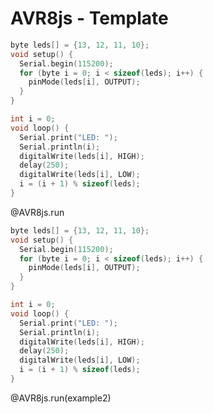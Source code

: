<!--
author:   André Dietrich

email:    LiaScript@web.de

version:  0.0.1

language: en

narrator: US English Female

comment:  Try to write a short comment about
          your course, multiline is also okay.

script:   dist/index.js

@AVR8js.run
<script>
let id = "@0"

if (id[0] == "@" && id[0] == "1")
  id = null

AVR8js.build(`@input`)
   .then((e) => {
     if (e.stderr) {
       let msgs = []
       let iter = e.stderr.matchAll(/sketch\.ino:(\d+):(\d+): ([^:]+):(.+)/g)

       for(let err=iter.next(); !err.done; err=iter.next()) {
         msgs.push({
           row :    parseInt(err.value[1]) - 1,
           column : parseInt(err.value[2]),
           text :   err.value[4],
           type :   err.value[3]
         })
       }
       send.lia(e.stderr, [msgs], false)
       send.lia("LIA: stop")
     }
     else {
       console.debug(e.stdout)

       if (e.hex) {
         let runner = AVR8js.execute(e.hex, console.log, id)

         send.lia("LIA: terminal")

         send.handle("stop", e => {
           if(runner) {
             runner.stop()
             runner = null
             console.debug("execution stopped")
           }
         })
       } else {
         send.lia("LIA: stop")
       }
     }
   })
"LIA: wait"
</script>

@end


-->

# AVR8js - Template

<div id="example1">
  <wokwi-led color="red"   pin="13" port="B" label="13"></wokwi-led>
  <wokwi-led color="green" pin="12" port="B"></wokwi-led>
  <wokwi-led color="blue"  pin="11" port="B"></wokwi-led>
  <wokwi-led color="blue"  pin="10" port="B"></wokwi-led>
  <wokwi-led color="white" pin="9"  port="B"></wokwi-led>


</div>

``` cpp
byte leds[] = {13, 12, 11, 10};
void setup() {
  Serial.begin(115200);
  for (byte i = 0; i < sizeof(leds); i++) {
    pinMode(leds[i], OUTPUT);
  }
}

int i = 0;
void loop() {
  Serial.print("LED: ");
  Serial.println(i);
  digitalWrite(leds[i], HIGH);
  delay(250);
  digitalWrite(leds[i], LOW);
  i = (i + 1) % sizeof(leds);
}
```
@AVR8js.run


<div id="exmaple2">
  <wokwi-buzzer color="red"   pin="13" port="B" label="13"></wokwi-buzzer>
  <wokwi-led color="green" pin="12" port="B"></wokwi-led>
  <wokwi-led color="blue"  pin="11" port="B"></wokwi-led>
  <wokwi-led color="blue"  pin="10" port="B"></wokwi-led>
  <wokwi-led color="white" pin="9"  port="B"></wokwi-led>

  <wokwi-7segment port="B" digits="2" ></wokwi-7segment>

  <wokwi-pushbutton port="B" pin="12" ></wokwi-pushbutton>
</div>

``` cpp
byte leds[] = {13, 12, 11, 10};
void setup() {
  Serial.begin(115200);
  for (byte i = 0; i < sizeof(leds); i++) {
    pinMode(leds[i], OUTPUT);
  }
}

int i = 0;
void loop() {
  Serial.print("LED: ");
  Serial.println(i);
  digitalWrite(leds[i], HIGH);
  delay(250);
  digitalWrite(leds[i], LOW);
  i = (i + 1) % sizeof(leds);
}
```
@AVR8js.run(example2)
